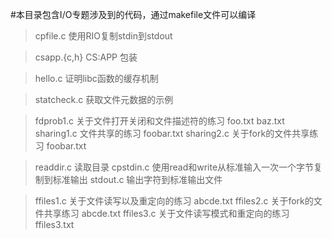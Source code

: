 #本目录包含I/O专题涉及到的代码，通过makefile文件可以编译

> cpfile.c  使用RIO复制stdin到stdout

> csapp.{c,h}  CS:APP 包装

> hello.c 证明libc函数的缓存机制

> statcheck.c 获取文件元数据的示例

> fdprob1.c 关于文件打开关闭和文件描述符的练习
 foo.txt
 baz.txt
> sharing1.c 文件共享的练习
 foobar.txt
> sharing2.c 关于fork的文件共享练习
 foobar.txt

> readdir.c 读取目录
> cpstdin.c 使用read和write从标准输入一次一个字节复制到标准输出
> stdout.c 输出字符到标准输出文件

> ffiles1.c 关于文件读写以及重定向的练习
 abcde.txt
> ffiles2.c 关于fork的文件共享练习
 abcde.txt
> ffiles3.c 关于文件读写模式和重定向的练习
 ffiles3.txt